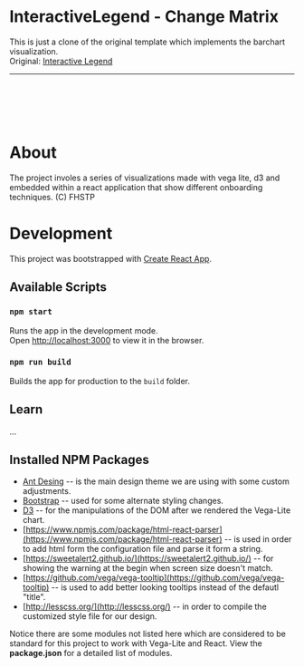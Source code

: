 # InteractiveLegend - Change Matrix
This is just a clone of the original template which implements the barchart visualization.
<br/>
Original: [Interactive Legend](https://github.com/doomsayer2/InteractiveLegend)

-----
<br/>
<br/>
<br/>
<br/>

# About
The project involes a series of visualizations made with vega lite, d3 and embedded within a react application that show different onboarding techniques.
(C) FHSTP

# Development

This project was bootstrapped with [Create React App](https://github.com/facebook/create-react-app).

## Available Scripts

### `npm start`

Runs the app in the development mode.<br>
Open [http://localhost:3000](http://localhost:3000) to view it in the browser.


### `npm run build`

Builds the app for production to the `build` folder.

## Learn 
...

## Installed NPM Packages
- [Ant Desing](https://ant.design/) -- is the main design theme we are using with some custom adjustments.
- [Bootstrap](https://www.npmjs.com/package/bootstrap) -- used for some alternate styling changes.
- [D3](https://www.npmjs.com/package/d3) -- for the manipulations of the DOM after we rendered the Vega-Lite chart.
- [https://www.npmjs.com/package/html-react-parser](https://www.npmjs.com/package/html-react-parser) -- is used in order to add html form the configuration file and parse it form a string.
- [https://sweetalert2.github.io/](https://sweetalert2.github.io/) -- for showing the warning at the begin when screen size doesn't match.
- [https://github.com/vega/vega-tooltip](https://github.com/vega/vega-tooltip) -- is used to add better looking tooltips instead of the defautl "title".
- [http://lesscss.org/](http://lesscss.org/) -- in order to compile the customized style file for our design.

Notice there are some modules not listed here which are considered to be standard for this project to work with Vega-Lite and React. View the **package.json** for a detailed list of modules.